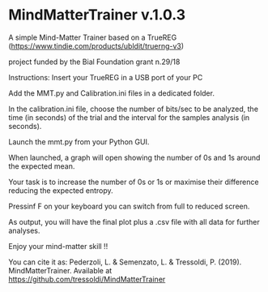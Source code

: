 # MindMatterTrainer v.1.0.3

A simple Mind-Matter Trainer based on a TrueREG (https://www.tindie.com/products/ubldit/truerng-v3)

project funded by the Bial Foundation grant n.29/18 


Instructions:
Insert your TrueREG in a USB port of your PC

Add the MMT.py and Calibration.ini files in a dedicated folder.

In the calibration.ini file, choose the number of bits/sec to be analyzed, the time (in seconds) of the trial and the interval for the samples analysis (in seconds).

Launch the mmt.py from your Python GUI.

When launched, a graph will open showing the number of 0s and 1s around the expected mean.

Your task is to increase the number of 0s or 1s or maximise their difference reducing the expected entropy.

Pressinf F on your keyboard you can switch from full to reduced screen.

As output, you will have the final plot plus a .csv file with all data for further analyses.

Enjoy your mind-matter skill !!

You can cite it as: 
Pederzoli, L. & Semenzato, L. & Tressoldi, P. (2019). MindMatterTrainer. Available at https://github.com/tressoldi/MindMatterTrainer

